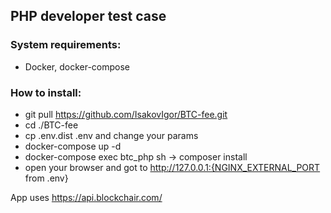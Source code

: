 ## PHP developer test case

### System requirements:

- Docker, docker-compose

### How to install:

- git pull https://github.com/IsakovIgor/BTC-fee.git
- cd ./BTC-fee
- cp .env.dist .env and change your params
- docker-compose up -d
- docker-compose exec btc_php sh -> composer install
- open your browser and got to http://127.0.0.1:{NGINX_EXTERNAL_PORT from .env}

App uses https://api.blockchair.com/
